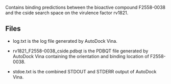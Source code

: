 Contains binding predictions between the bioactive compound F2558-0038 and the cside search space on the virulence factor rv1821.

## Files

- log.txt is the log file generated by AutoDock Vina.

- rv1821_F2558-0038_cside.pdbqt is the PDBQT file generated by AutoDock Vina containing the orientation and binding location of F2558-0038.

- stdoe.txt is the combined STDOUT and STDERR output of AutoDock Vina.

